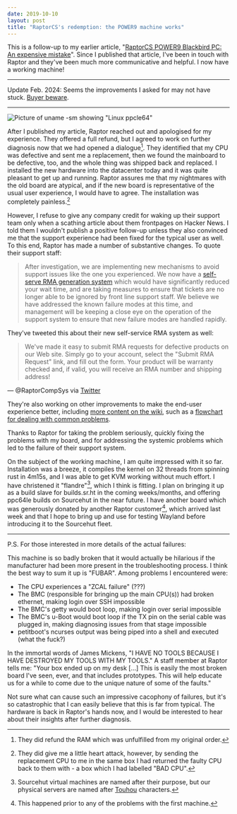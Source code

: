 ```yaml
---
date: 2019-10-10
layout: post
title: "RaptorCS's redemption: the POWER9 machine works"
---
```


This is a follow-up to my earlier article, "[RaptorCS POWER9 Blackbird PC: An
expensive mistake][previous]". Since I published that article, I've been in
touch with Raptor and they've been much more communicative and helpful. I now
have a working machine!

---

Update Feb. 2024: Seems the improvements I asked for may not have stuck. [Buyer
beware](https://posixcafe.org/blogs/2024/02/26/0/).

---

[previous]: https://drewdevault.com/2019/09/23/RaptorCS-Blackbird-a-horror-story.html

![Picture of uname -sm showing "Linux ppcle64"](https://sr.ht/OTyo.jpeg)

After I published my article, Raptor reached out and apologised for my
experience. They offered a full refund, but I agreed to work on further
diagnosis now that we had opened a dialogue[^1]. They identified that my CPU was
defective and sent me a replacement, then we found the mainboard to be
defective, too, and the whole thing was shipped back and replaced. I installed
the new hardware into the datacenter today and it was quite pleasant to get up
and running. Raptor assures me that my nightmares with the old board are
atypical, and if the new board is representative of the usual user experience, I
would have to agree. The installation was completely painless.[^2]

[^1]: They did refund the RAM which was unfulfilled from my original order.
[^2]: They did give me a little heart attack, however, by sending the replacement CPU to me in the same box I had returned the faulty CPU back to them with - a box which I had labelled "BAD CPU".

However, I refuse to give any company credit for waking up their support team
only when a scathing article about them frontpages on Hacker News. I told them I
wouldn't publish a positive follow-up unless they also convinced me that the
support experience had been fixed for the typical user as well. To this end,
Raptor has made a number of substantive changes. To quote their support staff:

> After investigation, we are implementing new mechanisms to avoid support
> issues like the one you experienced. We now have a
> [self-serve RMA generation system](https://twitter.com/RaptorCompSys/status/1176432946670186498)
> which would have significantly reduced your wait time, and are taking measures
> to ensure that tickets are no longer able to be ignored by front line support
> staff. We believe we have addressed the known failure modes at this time, and
> management will be keeping a close eye on the operation of the support system
> to ensure that new failure modes are handled rapidly.

They've tweeted this about their new self-service RMA system as well:

> We've made it easy to submit RMA requests for defective products on our Web
> site. Simply go to your account, select the "Submit RMA Request" link, and
> fill out the form.  Your product will be warranty checked and, if valid, you
> will receive an RMA number and shipping address!

&mdash; @RaptorCompSys via [Twitter](https://twitter.com/RaptorCompSys/status/1176432946670186498)

They're also working on other improvements to make the end-user experience
better, including [more content on the
wiki](https://wiki.raptorcs.com/wiki/Main_Page), such as a [flowchart for
dealing with common
problems](https://wiki.raptorcs.com/wiki/Troubleshooting/Support_Request_Checklist).

Thanks to Raptor for taking the problem seriously, quickly fixing the problems
with my board, and for addressing the systemic problems which led to the
failure of their support system.

On the subject of the working machine, I am quite impressed with it so far.
Installation was a breeze, it compiles the kernel on 32 threads from spinning
rust in 4m15s, and I was able to get KVM working without much effort. I have
christened it "flandre"[^3], which I think is fitting. I plan on bringing it up
as a build slave for builds.sr.ht in the coming weeks/months, and offering
ppc64le builds on Sourcehut in the near future. I have another board which was
generously donated by another Raptor customer[^4], which arrived last week and
that I hope to bring up and use for testing Wayland before introducing it to the
Sourcehut fleet.

[^3]: Sourcehut virtual machines are named after their purpose, but our physical servers are named after [Touhou](https://en.wikipedia.org/wiki/Touhou_Project) characters.
[^4]: This happened prior to any of the problems with the first machine.

---

P.S. For those interested in more details of the actual failures:

This machine is so badly broken that it would actually be hilarious if the
manufacturer had been more present in the troubleshooting process. I think the
best way to sum it up is "FUBAR". Among problems I encountered were:

- The CPU experiences a "ZCAL failure" (???)
- The BMC (responsible for bringing up the main CPU(s)) had broken ethernet,
  making login over SSH impossible
- The BMC's getty would boot loop, making login over serial impossible
- The BMC's u-Boot would boot loop if the TX pin on the serial cable was plugged
  in, making diagnosing issues from that stage impossible
- petitboot's ncurses output was being piped into a shell and executed (what the fuck?)

In the immortal words of James Mickens, "I HAVE NO TOOLS BECAUSE I HAVE
DESTROYED MY TOOLS WITH MY TOOLS." A staff member at Raptor tells me:
"Your box ended up on my desk [...] This is easily the most broken board I've
seen, ever, and that includes prototypes. This will help educate us for a while
to come due to the unique nature of some of the faults."

Not sure what can cause such an impressive cacophony of failures, but it's so
catastrophic that I can easily believe that this is far from typical. The
hardware is back in Raptor's hands now, and I would be interested to hear about
their insights after further diagnosis.
